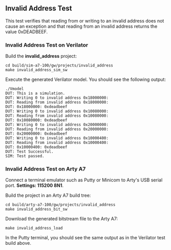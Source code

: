 ## Invalid Address Test

This test verifies that reading from or writing to an invalid address does not cause an exception and that reading from an invalid address returns the value 0xDEADBEEF.

### Invalid Address Test on Verilator

Build the **invalid_address** project:

```
cd build/sim-a7-100/gw/projects/invalid_address
make invalid_address_sim_sw
```

Execute the generated Verilator model. You should see the following output:

```
./Vmodel
DUT: This is a simulation.
DUT: Writing 0 to invalid address 0x18000000:
DUT: Reading from invalid address 0x18000000:
DUT: 0x18000000: 0xdeadbeef
DUT: Writing 0 to invalid address 0x10080000:
DUT: Reading from invalid address 0x10080000:
DUT: 0x10080000: 0xdeadbeef
DUT: Writing 0 to invalid address 0x20000000:
DUT: Reading from invalid address 0x20000000:
DUT: 0x20000000: 0xdeadbeef
DUT: Writing 0 to invalid address 0x10000400:
DUT: Reading from invalid address 0x10000400:
DUT: 0x10000400: 0xdeadbeef
DUT: Test Successful.
SIM: Test passed.
```

### Invalid Address Test on Arty A7

Connect a terminal emulator such as Putty or Minicom to Arty's USB serial port. **Settings: 115200 8N1**.

Build the project in an Arty A7 build tree:

```
cd build/arty-a7-100/gw/projects/invalid_address
make invalid_address_bit_sw
```

Download the generated bitstream file to the Arty A7:

```
make invalid_address_load
```

In the Putty terminal, you should see the same output as in the Verilator test build above.

